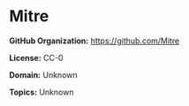 [//]: # (DO NOT MANUALLY EDIT THIS FILE. IT IS GENERATED FROM A TEMPLATE.)

# Mitre





**GitHub Organization:** https://github.com/Mitre



**License:** CC-0

**Domain:** Unknown



**Topics:** Unknown

